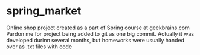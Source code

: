# spring_market
Online shop project created as a part of Spring course at geekbrains.com
Pardon me for project being added to git as one big commit. Actually it was developed durinп several months,
but homeworks were usually handed over as .txt files with code
